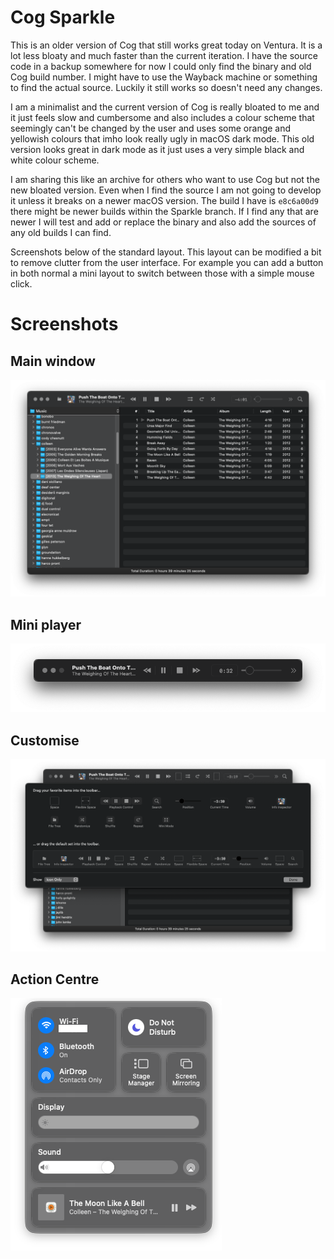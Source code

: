 # Cog Sparkle

This is an older version of Cog that still works great today on Ventura. It is a lot less bloaty and much faster than the current iteration. I have the source code in a backup somewhere for now I could only find the binary and old Cog build number. I might have to use the Wayback machine or something to find the actual source. Luckily it still works so doesn't need any changes.

I am a minimalist and the current version of Cog is really bloated to me and it just feels slow and cumbersome and also includes a colour scheme that seemingly can't be changed by the user and uses some orange and yellowish colours that imho look really ugly in macOS dark mode. This old version looks great in dark mode as it just uses a very simple black and white colour scheme.

I am sharing this like an archive for others who want to use Cog but not the new bloated version. Even when I find the source I am not going to develop it unless it breaks on a newer macOS version. The build I have is ```e8c6a00d9``` there might be newer builds within the Sparkle branch. If I find any that are newer I will test and add or replace the binary and also add the sources of any old builds I can find.

Screenshots below of the standard layout. This layout can be modified a bit to remove clutter from the user interface. For example you can add a button in both normal a mini layout to switch between those with a simple mouse click.

# Screenshots
## Main window
![main](https://raw.githubusercontent.com/zearp/cog/main/main.png)
## Mini player
![mini](https://raw.githubusercontent.com/zearp/cog/main/mini.png)
## Customise
![customise](https://raw.githubusercontent.com/zearp/cog/main/customise.png)
## Action Centre
![actioncentre](https://raw.githubusercontent.com/zearp/cog/main/actioncentre.png)
